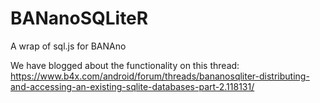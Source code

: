 # BANanoSQLiteR
A wrap of sql.js for BANAno

We have blogged about the functionality on this thread:
https://www.b4x.com/android/forum/threads/bananosqliter-distributing-and-accessing-an-existing-sqlite-databases-part-2.118131/
